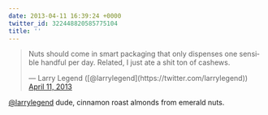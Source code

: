```yaml
---
date: 2013-04-11 16:39:24 +0000
twitter_id: 322448820585775104
title: ''
---
```


<blockquote class="twitter-tweet"><p lang="en" dir="ltr">Nuts should come in smart packaging that only dispenses one sensible handful per day. Related, I just ate a shit ton of cashews.</p>&mdash; Larry Legend ([@larrylegend](https://twitter.com/larrylegend)) <a href="https://twitter.com/larrylegend/status/322422388182638592?ref_src=twsrc%5Etfw">April 11, 2013</a></blockquote>
<script async src="https://platform.twitter.com/widgets.js" charset="utf-8"></script>

[@larrylegend](https://twitter.com/larrylegend) dude, cinnamon roast almonds from emerald nuts.
